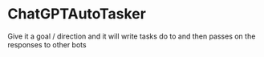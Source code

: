 # ChatGPTAutoTasker
Give it a goal / direction and it will write tasks do to and then passes on the responses to other bots
